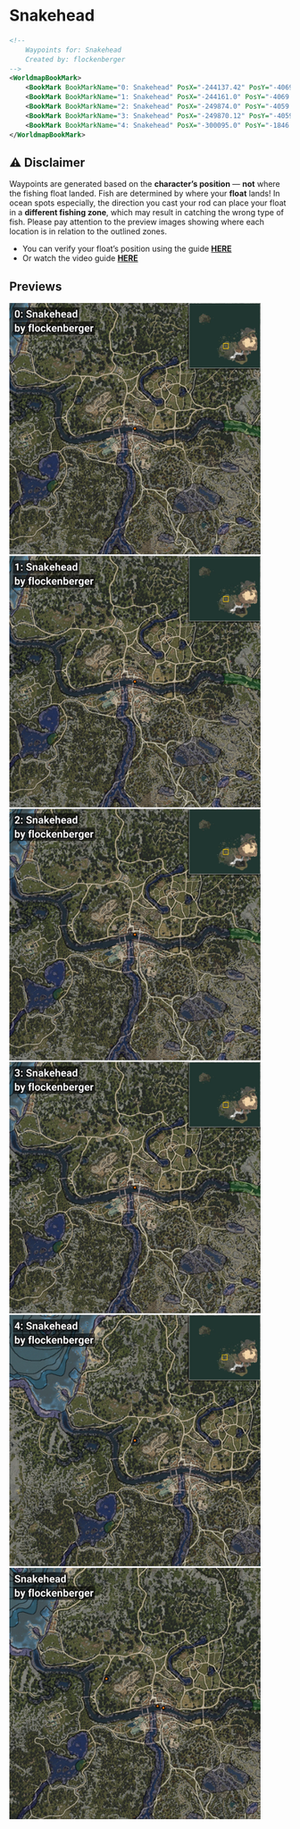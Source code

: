 # Snakehead
```xml
<!--
    Waypoints for: Snakehead
    Created by: flockenberger
-->
<WorldmapBookMark>
    <BookMark BookMarkName="0: Snakehead" PosX="-244137.42" PosY="-4069.9814" PosZ="-48980.043" />
    <BookMark BookMarkName="1: Snakehead" PosX="-244161.0" PosY="-4069.0" PosZ="-48998.0" />
    <BookMark BookMarkName="2: Snakehead" PosX="-249874.0" PosY="-4059.0" PosZ="-47202.0" />
    <BookMark BookMarkName="3: Snakehead" PosX="-249870.12" PosY="-4059.8472" PosZ="-47213.91" />
    <BookMark BookMarkName="4: Snakehead" PosX="-300095.0" PosY="-1846.0" PosZ="-20332.0" />
</WorldmapBookMark>
```

## ⚠️ Disclaimer
Waypoints are generated based on the __**character’s position**__ — __not__ where the fishing float landed.
Fish are determined by where your **float** lands!
In ocean spots especially, the direction you cast your rod can place your float in a **different fishing zone**, which may result in catching the wrong type of fish.
Please pay attention to the preview images showing where each location is in relation to the outlined zones.

- You can verify your float’s position using the guide [**HERE**](https://flockenberger.github.io/bdo-fish-position/)
- Or watch the video guide [**HERE**](https://youtu.be/t-VXcRoNojk)

## Previews
<img src="./Snakehead_0_Preview.webp" width="450"/> <img src="./Snakehead_1_Preview.webp" width="450"/> <img src="./Snakehead_2_Preview.webp" width="450"/> <img src="./Snakehead_3_Preview.webp" width="450"/> <img src="./Snakehead_4_Preview.webp" width="450"/> <img src="./Snakehead_Preview.webp" width="450"/> 